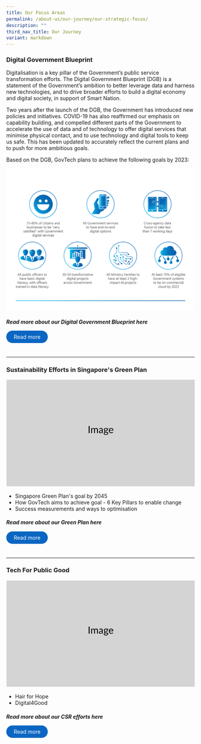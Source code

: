 ```yaml
---
title: Our Focus Areas
permalink: /about-us/our-journey/our-strategic-focus/
description: ""
third_nav_title: Our Journey
variant: markdown
---
```

### Digital Government Blueprint
Digitalisation is a key pillar of the Government’s public service transformation efforts. The Digital Government Blueprint (DGB) is a statement of the Government’s ambition to better leverage data and harness new technologies, and to drive broader efforts to build a digital economy and digital society, in support of Smart Nation.

Two years after the launch of the DGB, the Government has introduced new policies and initiatives. COVID-19 has also reaffirmed our emphasis on capability building, and compelled different parts of the Government to accelerate the use of data and of technology to offer digital services that minimise physical contact, and to use technology and digital tools to keep us safe. This has been updated to accurately reflect the current plans and to push for more ambitious goals.

Based on the DGB, GovTech plans to achieve the following goals by 2023:

![](/images/Digital%20Gov%20Efforts/Fig-4-Singapore-digital-government-goals.png)

##### Read more about our Digital Government Blueprint here

<a href="https://go.gov.sg/govtechcareers" target="\_blank" style="background-color: #0A66C2; color: white; text-decoration: none; border-radius: 100px; padding-left: 20px; padding-right: 20px; padding-top:8px; padding-bottom:8px">Read more</a>

<br> 

---
### Sustainability Efforts in Singapore's Green Plan
![](/images/Placeholders/Screenshot_2023_11_10_at_9_56_05_AM.png)
- Singapore Green Plan's goal by 2045 
- How GovTech aims to achieve goal - 6 Key Pillars to enable change 
- Success measurements and ways to optimisation

##### Read more about our Green Plan here

<a href="https://go.gov.sg/govtechcareers" target="\_blank" style="background-color: #0A66C2; color: white; text-decoration: none; border-radius: 100px; padding-left: 20px; padding-right: 20px; padding-top:8px; padding-bottom:8px">Read more</a>

<br> 

---
### Tech For Public Good
![](/images/Placeholders/Screenshot_2023_11_10_at_9_56_05_AM.png)
- Hair for Hope 
- Digital4Good

##### Read more about our CSR efforts here
<a href="https://go.gov.sg/govtechcareers" target="\_blank" style="background-color: #0A66C2; color: white; text-decoration: none; border-radius: 100px; padding-left: 20px; padding-right: 20px; padding-top:8px; padding-bottom:8px">Read more</a>